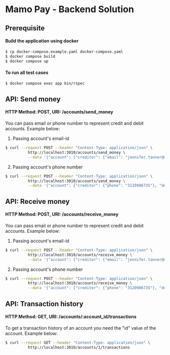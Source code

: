 # Mamo Pay - Backend Solution
## Prerequisite
#### Build the application using docker
```bash
$ cp docker-compose.example.yaml docker-compose.yaml
$ docker compose build
$ docker compose up
```
#### To run all test cases
```bash
$ docker compose exec app bin/rspec
```
## API: Send money
#### HTTP Method: POST, URI: /accounts/send_money

You can pass email or phone number to represent credit and debit accounts. Example below:

1. Passing account's email-id 
```bash
$ curl --request POST --header "Content-Type: application/json" \
          http://localhost:3010/accounts/send_money \
          --data '{"account": {"creditor": {"email": "jennifer.tanner@mailinator.com"}, "debitor": {"email": "melissa.kirk@mailinator.com"}, "amount": 10.09}}'
```
2. Passing account's phone number
```bash
$ curl --request POST --header "Content-Type: application/json" \
          http://localhost:3010/accounts/send_money \
          --data '{"account": {"creditor": {"phone": "3120986735"}, "debitor": {"phone": "5168683427"}, "amount": 10.09}}'
```

## API: Receive money
#### HTTP Method: POST, URI: /accounts/receive_money

You can pass email or phone number to represent credit and debit accounts. Example below:

1. Passing account's email-id 
```bash
$ curl --request POST --header "Content-Type: application/json" \
          http://localhost:3010/accounts/receive_money \
          --data '{"account": {"creditor": {"email": "jennifer.tanner@mailinator.com"}, "debitor": {"email": "melissa.kirk@mailinator.com"}, "amount": 10.09}}'
```
2. Passing account's phone number
```bash
$ curl --request POST --header "Content-Type: application/json" \
          http://localhost:3010/accounts/receive_money \
          --data '{"account": {"creditor": {"phone": "3120986735"}, "debitor": {"phone": "5168683427"}, "amount": 10.09}}'
```

## API: Transaction history
#### HTTP Method: GET, URI: /accounts/:account_id/transactions

To get a transaction history of an account you need the "id" value of the account. Example below:
```bash
$ curl --request GET --header "Content-Type: application/json" \
          http://localhost:3010/accounts/1/transactions
```

